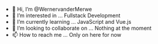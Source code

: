 - 👋 Hi, I’m @WernervanderMerwe
- 👀 I’m interested in ... Fullstack Development
- 🌱 I’m currently learning ... JavaScript and Vue.js
- 💞️ I’m looking to collaborate on ... Nothing at the moment
- 📫 How to reach me ... Only on here for now

<!---
WernervanderMerwe/WernervanderMerwe is a ✨ special ✨ repository because its `README.md` (this file) appears on your GitHub profile.
You can click the Preview link to take a look at your changes.
--->
